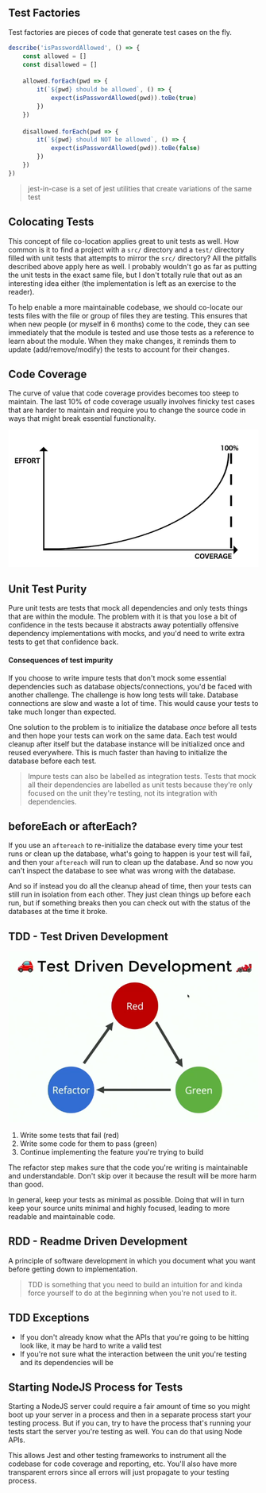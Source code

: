## Test Factories
Test factories are pieces of code that generate test cases on the fly. 

```js
describe('isPasswordAllowed', () => {
	const allowed = []
	const disallowed = []
	
	allowed.forEach(pwd => {
		it(`${pwd} should be allowed`, () => {
			expect(isPasswordAllowed(pwd)).toBe(true)
		})
	})
	
	disallowed.forEach(pwd => {
		it(`${pwd} should NOT be allowed`, () => {
			expect(isPasswordAllowed(pwd)).toBe(false)
		})
	})
})
``` 

> jest-in-case is a set of jest utilities that create variations of the same test

## Colocating Tests
This concept of file co-location applies great to unit tests as well. How common is it to find a project with a `src/` directory and a `test/` directory filled with unit tests that attempts to mirror the `src/` directory? All the pitfalls described above apply here as well. I probably wouldn't go as far as putting the unit tests in the exact same file, but I don't totally rule that out as an interesting idea either (the implementation is left as an exercise to the reader).

To help enable a more maintainable codebase, we should co-locate our tests files with the file or group of files they are testing. This ensures that when new people (or myself in 6 months) come to the code, they can see immediately that the module is tested and use those tests as a reference to learn about the module. When they make changes, it reminds them to update (add/remove/modify) the tests to account for their changes.

## Code Coverage
The curve of value that code coverage provides becomes too steep to maintain. The last 10% of code coverage usually involves finicky test cases that are harder to maintain and require you to change the source code in ways that might break essential functionality.

![](Pasted_image_20220405160502.png)

## Unit Test Purity
Pure unit tests are tests that mock all dependencies and only tests things that are within the module. The problem with it is that you lose a bit of confidence in the tests because it abstracts away potentially offensive dependency implementations with mocks, and you'd need to write extra tests to get that confidence back. 

#### Consequences of test impurity
If you choose to write impure tests that don't mock some essential dependencies such as database objects/connections, you'd be faced with another challenge. The challenge is how long tests will take. Database connections are slow and waste a lot of time. This would cause your tests to take much longer than expected. 

One solution to the problem is to initialize the database _once_ before all tests and then hope your tests can work on the same data. Each test would cleanup after itself but the database instance will be initialized once and reused everywhere. This is much faster than having to initialize the database before each test. 

> Impure tests can also be labelled as integration tests. Tests that mock all their dependencies are labelled as unit tests because they're only focused on the unit they're testing, not its integration with dependencies.

## beforeEach or afterEach?
If you use an `aftereach` to re-initialize the database every time your test runs or clean up the database, what's going to happen is your test will fail, and then your `aftereach` will run to clean up the database. And so now you can't inspect the database to see what was wrong with the database.

And so if instead you do all the cleanup ahead of time, then your tests can still run in isolation from each other. They just clean things up before each run, but if something breaks then you can check out with the status of the databases at the time it broke.

## TDD - Test Driven Development

![](Pasted_image_20220405235414.png)

1. Write some tests that fail (red)
2. Write some code for them to pass (green)
3. Continue implementing the feature you're trying to build

The refactor step makes sure that the code you're writing is maintainable and understandable. Don't skip over it because the result will be more harm than good.

In general, keep your tests as minimal as possible. Doing that will in turn keep your source units minimal and highly focused, leading to more readable and maintainable code.

## RDD - Readme Driven Development
A principle of software development in which you document what you want before getting down to implementation.

> TDD is something that you need to build an intuition for and kinda force yourself to do at the beginning when you're not used to it. 

## TDD Exceptions
- If you don't already know what the APIs that you're going to be hitting look like, it may be hard to write a valid test
- If you're not sure what the interaction between the unit you're testing and its dependencies will be

## Starting NodeJS Process for Tests
Starting a NodeJS server could require a fair amount of time so you might boot up your server in a process and then in a separate process start your testing process. But if you can, try to have the process that's running your tests start the server you're testing as well. You can do that using Node APIs. 

This allows Jest and other testing frameworks to instrument all the codebase for code coverage and reporting, etc. You'll also have more transparent errors since all errors will just propagate to your testing process. 
